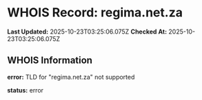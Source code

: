 # WHOIS Record: regima.net.za

**Last Updated:** 2025-10-23T03:25:06.075Z
**Checked At:** 2025-10-23T03:25:06.075Z

## WHOIS Information

**error:** TLD for "regima.net.za" not supported

**status:** error

